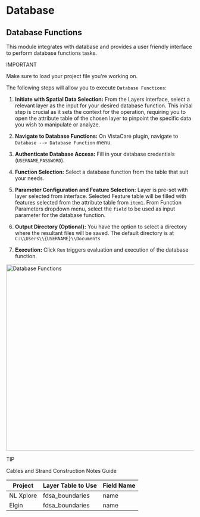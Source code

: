 # Database

## Database Functions

This module integrates with database and provides a user friendly interface to perform database functions tasks.

<div class="note">
<p class="admonition-title">IMPORTANT</p>
<p>Make sure to load your project file you're working on.</p>
</div>

The following steps will allow you to execute `Database Functions`:

1. **Initiate with Spatial Data Selection:** From the Layers interface, select a relevant layer as the input for your desired database function. This initial step is crucial as it sets the context for the operation, requiring you to open the attribute table of the chosen layer to pinpoint the specific data you wish to manipulate or analyze. 

2. **Navigate to Database Functions:** On VistaCare plugin, navigate to `Database --> Database Function` menu.

3. **Authenticate Database Access:** Fill in your database credentials (`USERNAME`,`PASSWORD`).

4. **Function Selection:** Select a database function from the table that suit your needs.
   
5. **Parameter Configuration and Feature Selection:** Layer is pre-set with layer selected from interface. 
   Selected Feature table will be filled with features selected from the attribute table from `item1`. 
   From Function Parameters dropdown menu, select the `field` to be used as input parameter for the database function.

6. **Output Directory (Optional):** You have the option to select a directory where the resultant files will be saved. The default directory is at `C:\\Users\\{USERNAME}\\Documents`
   
7. **Execution:** Click `Run` triggers evaluation and execution of the database function. 

<a class="" data-lightbox="Database Functions" href="_static/database_function.gif" title="Database Functions" data-title="Database Functions"><img src="_static/database_function.gif" class="align-center" width="800px" height="500px" alt="Database Functions">
</a> 

<div class="seealso">
<p class="admonition-title">TIP</p>
<p>Cables and Strand Construction Notes Guide</p>
</div>

| Project   | Layer Table to Use | Field Name |
| --------- | ------------------ | ---------- |
| NL Xplore | fdsa_boundaries    | name       |
| Elgin     | fdsa_boundaries    | name       |
   
